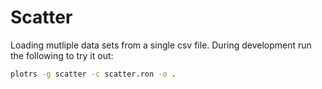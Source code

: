 # Scatter

Loading mutliple data sets from a single csv file. During development run the following to try it out:

```bash
plotrs -g scatter -c scatter.ron -o .
```
